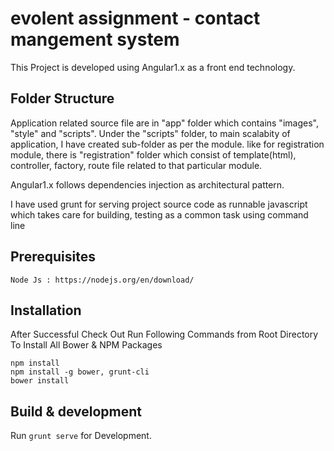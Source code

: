 # evolent assignment - contact mangement system

This Project is developed using Angular1.x as a front end technology.

## Folder Structure

Application related source file are in "app" folder which contains "images", "style" and "scripts". Under the "scripts" folder, to main scalabity of application, I have created sub-folder as per the module. like for registration module, there is "registration" folder which consist of template(html), controller, factory, route file related to that particular module. 

Angular1.x follows dependencies injection as architectural pattern.

I have used grunt for serving project source code as runnable javascript which takes care for building, testing as a common task using command line

## Prerequisites
	Node Js : https://nodejs.org/en/download/
	
## Installation

After Successful Check Out Run Following Commands from Root Directory To Install All Bower & NPM Packages

	npm install
	npm install -g bower, grunt-cli
	bower install

## Build & development

Run `grunt serve` for Development.
